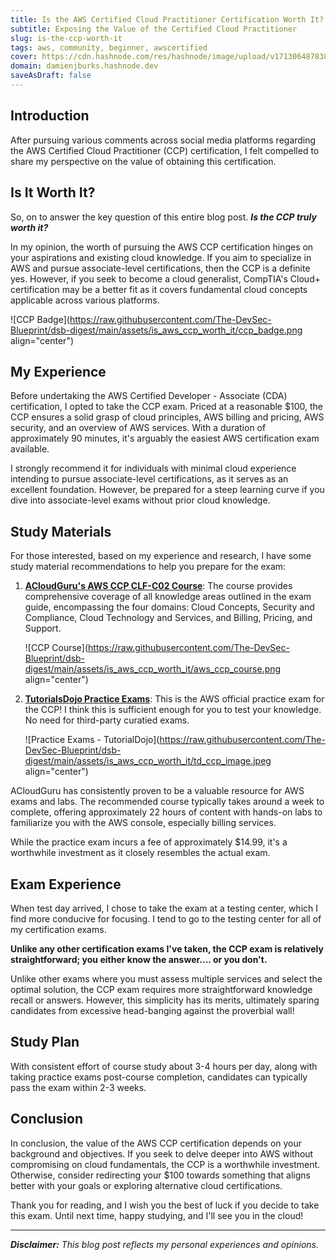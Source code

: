 ```yaml
---
title: Is the AWS Certified Cloud Practitioner Certification Worth It?
subtitle: Exposing the Value of the Certified Cloud Practitioner
slug: is-the-ccp-worth-it
tags: aws, community, beginner, awscertified
cover: https://cdn.hashnode.com/res/hashnode/image/upload/v1713064878389/k7JaiozJM.jpg?auto=format
domain: damienjburks.hashnode.dev
saveAsDraft: false
---
```


## Introduction

After pursuing various comments across social media platforms regarding the AWS Certified Cloud Practitioner (CCP) certification, I felt compelled to share my perspective on the value of obtaining this certification.

## Is It Worth It?

So, on to answer the key question of this entire blog post. _**Is the CCP truly worth it?**_

In my opinion, the worth of pursuing the AWS CCP certification hinges on your aspirations and existing cloud knowledge. If you aim to specialize in AWS and pursue associate-level certifications, then the CCP is a definite yes. However, if you seek to become a cloud generalist, CompTIA's Cloud+ certification may be a better fit as it covers fundamental cloud concepts applicable across various platforms.

![CCP Badge](https://raw.githubusercontent.com/The-DevSec-Blueprint/dsb-digest/main/assets/is_aws_ccp_worth_it/ccp_badge.png align="center")

## My Experience

Before undertaking the AWS Certified Developer - Associate (CDA) certification, I opted to take the CCP exam. Priced at a reasonable $100, the CCP ensures a solid grasp of cloud principles, AWS billing and pricing, AWS security, and an overview of AWS services. With a duration of approximately 90 minutes, it's arguably the easiest AWS certification exam available.

I strongly recommend it for individuals with minimal cloud experience intending to pursue associate-level certifications, as it serves as an excellent foundation. However, be prepared for a steep learning curve if you dive into associate-level exams without prior cloud knowledge.

## Study Materials

For those interested, based on my experience and research, I have some study material recommendations to help you prepare for the exam:

1. [**ACloudGuru's AWS CCP CLF-C02 Course**](https://www.pluralsight.com/cloud-guru/courses/aws-certified-cloud-practitioner-clf-c02): The course provides comprehensive coverage of all knowledge areas outlined in the exam guide, encompassing the four domains: Cloud Concepts, Security and Compliance, Cloud Technology and Services, and Billing, Pricing, and Support.

    ![CCP Course](https://raw.githubusercontent.com/The-DevSec-Blueprint/dsb-digest/main/assets/is_aws_ccp_worth_it/aws_ccp_course.png align="center")

1. [**TutorialsDojo Practice Exams**](https://explore.skillbuilder.aws/learn/course/external/view/elearning/14637/aws-certified-cloud-practitioner-official-practice-exam-clf-c02-english): This is the AWS official practice exam for the CCP! I think this is sufficient enough for you to test your knowledge. No need for third-party curatied exams.

    ![Practice Exams - TutorialDojo](https://raw.githubusercontent.com/The-DevSec-Blueprint/dsb-digest/main/assets/is_aws_ccp_worth_it/td_ccp_image.jpeg align="center")

ACloudGuru has consistently proven to be a valuable resource for AWS exams and labs. The recommended course typically takes around a week to complete, offering approximately 22 hours of content with hands-on labs to familiarize you with the AWS console, especially billing services.

While the practice exam incurs a fee of approximately $14.99, it's a worthwhile investment as it closely resembles the actual exam.

## Exam Experience

When test day arrived, I chose to take the exam at a testing center, which I find more conducive for focusing. I tend to go to the testing center for all of my certification exams.

**Unlike any other certification exams I've taken, the CCP exam is relatively straightforward; you either know the answer.... or you don't.**

Unlike other exams where you must assess multiple services and select the optimal solution, the CCP exam requires more straightforward knowledge recall or answers. However, this simplicity has its merits, ultimately sparing candidates from excessive head-banging against the proverbial wall!

## Study Plan

With consistent effort of course study about 3-4 hours per day, along with taking practice exams post-course completion, candidates can typically pass the exam within 2-3 weeks.

## Conclusion

In conclusion, the value of the AWS CCP certification depends on your background and objectives. If you seek to delve deeper into AWS without compromising on cloud fundamentals, the CCP is a worthwhile investment. Otherwise, consider redirecting your $100 towards something that aligns better with your goals or exploring alternative cloud certifications.

Thank you for reading, and I wish you the best of luck if you decide to take this exam. Until next time, happy studying, and I'll see you in the cloud!

---

***Disclaimer:** This blog post reflects my personal experiences and opinions.*